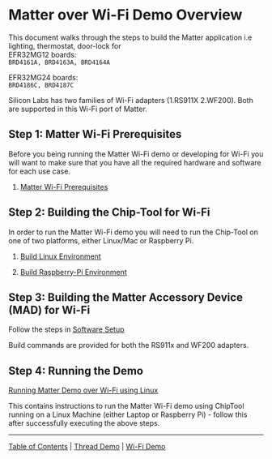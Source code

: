 # Matter over Wi-Fi Demo Overview

This document walks through the steps to build the Matter application i.e lighting, thermostat, door-lock for<br>
EFR32MG12 boards:<br>
`BRD4161A, BRD4163A, BRD4164A`

EFR32MG24 boards:<br>
`BRD4186C, BRD4187C`

Silicon Labs has two families of Wi-Fi adapters (1.RS911X 2.WF200). Both are supported in this Wi-Fi port of Matter.

## Step 1: Matter Wi-Fi Prerequisites

Before you being running the Matter Wi-Fi demo or developing for Wi-Fi you will
want to make sure that you have all the required hardware and software for each
use case.

1. [Matter Wi-Fi Prerequisites](WIFI_PREREQS.md)

## Step 2: Building the Chip-Tool for Wi-Fi

In order to run the Matter Wi-Fi demo you will need to run the Chip-Tool on one
of two platforms, either Linux/Mac or Raspberry Pi.

1. [Build Linux Environment](BUILD_CHIP_ENV.md)

2. [Build Raspberry-Pi Environment](BUILD_PI_ENV.md)

## Step 3: Building the Matter Accessory Device (MAD) for Wi-Fi

Follow the steps in [Software Setup](SW_SETUP.md)

Build commands are provided for both the RS911x and WF200 adapters.

## Step 4: Running the Demo

[Running Matter Demo over Wi-Fi using Linux](RUN_DEMO.md)

This contains instructions to run the Matter Wi-Fi demo using ChipTool
running on a Linux Machine (either Laptop or Raspberry Pi) - follow this
after successfully executing the above steps.

---

[Table of Contents](../README.md) | [Thread Demo](../thread/DEMO_OVERVIEW.md) |
[Wi-Fi Demo](./DEMO_OVERVIEW.md)
